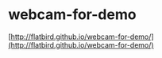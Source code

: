 # webcam-for-demo

[http://flatbird.github.io/webcam-for-demo/](http://flatbird.github.io/webcam-for-demo/)

